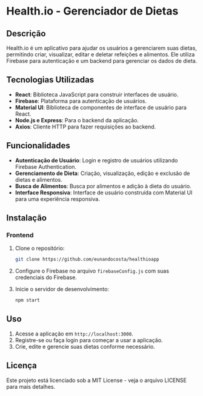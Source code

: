 # Health.io - Gerenciador de Dietas

## Descrição

Health.io é um aplicativo para ajudar os usuários a gerenciarem suas dietas, permitindo criar, visualizar, editar e deletar refeições e alimentos. Ele utiliza Firebase para autenticação e um backend para gerenciar os dados de dieta.

## Tecnologias Utilizadas

- **React**: Biblioteca JavaScript para construir interfaces de usuário.
- **Firebase**: Plataforma para autenticação de usuários.
- **Material UI**: Biblioteca de componentes de interface de usuário para React.
- **Node.js e Express**: Para o backend da aplicação.
- **Axios**: Cliente HTTP para fazer requisições ao backend.

## Funcionalidades

- **Autenticação de Usuário**: Login e registro de usuários utilizando Firebase Authentication.
- **Gerenciamento de Dieta**: Criação, visualização, edição e exclusão de dietas e alimentos.
- **Busca de Alimentos**: Busca por alimentos e adição à dieta do usuário.
- **Interface Responsiva**: Interface de usuário construída com Material UI para uma experiência responsiva.

## Instalação

### Frontend

1. Clone o repositório:

    ```bash
    git clone https://github.com/eunandocosta/healthioapp
    ```

2. Configure o Firebase no arquivo `firebaseConfig.js` com suas credenciais do Firebase.

3. Inicie o servidor de desenvolvimento:

    ```bash
    npm start
    ```

## Uso

1. Acesse a aplicação em `http://localhost:3000`.
2. Registre-se ou faça login para começar a usar a aplicação.
3. Crie, edite e gerencie suas dietas conforme necessário.

## Licença

Este projeto está licenciado sob a MIT License - veja o arquivo LICENSE para mais detalhes.

